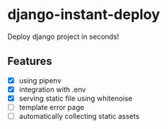 # django-instant-deploy
Deploy django project in seconds!

## Features
- [X] using pipenv 
- [x] integration with .env
- [x] serving static file using whitenoise
- [ ] template error page
- [ ] automatically collecting static assets
